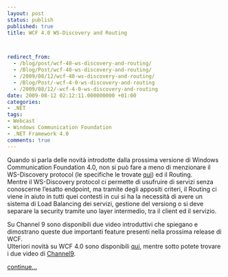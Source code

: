 ```yaml
---
layout: post
status: publish
published: true
title: WCF 4.0 WS-Discovery and Routing



redirect_from: 
  - /blog/post/wcf-40-ws-discovery-and-routing/
  - /Blog/Post/wcf-40-ws-discovery-and-routing/
  - /2009/08/12/wcf-40-ws-discovery-and-routing/
  - /Blog/Post/-wcf-4-0-ws-discovery-and-routing
  - /2009/08/12/-wcf-4-0-ws-discovery-and-routing
date: 2009-08-12 02:12:11.000000000 +01:00
categories:
- .NET
tags:
- Webcast
- Windows Communication Foundation
- .NET Framework 4.0
comments: true
---
```

<p>Quando si parla delle novit&agrave; introdotte dalla prossima versione di Windows Communication Foundation 4.0, non si pu&ograve; fare a meno di menzionare il WS-Discovery protocol (le specifiche le trovate <a href="http://specs.xmlsoap.org/ws/2005/04/discovery/ws-discovery.pdf">qui</a>) ed il Routing.    <br />
Mentre il WS-Discovery protocol ci permette di usufruire di servizi senza conoscerne l&rsquo;esatto endpoint, ma tramite degli appositi criteri, il Routing ci viene in aiuto in tutti quei contesti in cui si ha la necessit&agrave; di avere un sistema di Load Balancing dei servizi, gestione del versiong o si deve separare la security tramite uno layer intermedio, tra il client ed il servizio.</p>
<p>Su Channel 9 sono disponibili due video introduttivi che spiegano e dimostrano queste due importanti feature presenti nella prossima release di WCF.   <br />
Ulteriori novit&agrave; su WCF 4.0 sono disponibili <a href="http://imperugo.tostring.it/Blog/Post/Visual-Studio-2010-e-NET-Framework-40">qui</a>, mentre sotto potete trovare i due video di <a href="http://channel9.msdn.com">Channel9</a>.</p>
<p><a class="more" href="http://imperugo.tostring.it/blog/post/wcf-40-ws-discovery-and-routing/">continue...</a></p>
